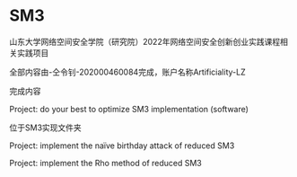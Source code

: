 # SM3
山东大学网络空间安全学院（研究院）2022年网络空间安全创新创业实践课程相关实践项目

全部内容由-仝令钊-202000460084完成，账户名称Artificiality-LZ


完成内容

Project: do your best to optimize SM3 implementation (software)

位于SM3实现文件夹

Project: implement the naïve birthday attack of reduced SM3  

Project: implement the Rho method of reduced SM3

